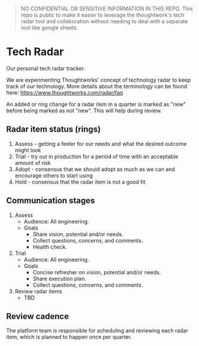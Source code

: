 > NO CONFIDENTIAL OR SENSITIVE INFORMATION IN THIS REPO. This repo is public to make it easier to leverage the thoughtwork's tech radar tool and collaboration without needing to deal with a separate tool like google sheets.

# Tech Radar
Our personal tech radar tracker.

We are experimenting Thoughtworks' concept of technology radar to keep track of our technology. More details about the terminology can be found here: https://www.thoughtworks.com/radar/faq

An added or ring change for a radar item in a quarter is marked as "new" before being marked as not "new". This will help during review.

## Radar item status (rings)

1. Assess - getting a feeler for our needs and what the desired outcome might look
2. Trial - try out in production for a period of time with an acceptable amount of risk
3. Adopt - consensus that we should adopt as much as we can and encourage others to start using
4. Hold - consensus that the radar item is not a good fit

## Communication stages

1. Assess
   - Audience: All engineering.
   - Goals
     - Share vision, potential and/or needs.
     - Collect questions, concerns, and comments.
     - Health check.
2. Trial
   - Audience: All engineering.
   - Goals
     - Concise refresher on vision, potential and/or needs.
     - Share execution plan.
     - Collect questions, concerns, and comments.
3. Review radar items
   - TBD

## Review cadence

The platform team is responsible for scheduling and reviewing each radar item, which is planned to happen once per quarter.
